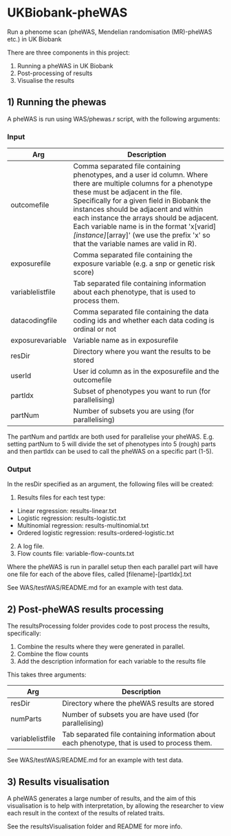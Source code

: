 # UKBiobank-pheWAS
Run a phenome scan (pheWAS, Mendelian randomisation (MR)-pheWAS etc.) in UK Biobank

There are three components in this project:

1. Running a pheWAS in UK Biobank
2. Post-processing of results
3. Visualise the results


## 1) Running the phewas

A pheWAS is run using WAS/phewas.r script, with the following arguments:

### Input

Arg | Description
-------|--------
outcomefile 		| Comma separated file containing phenotypes, and a user id column. Where there are multiple columns for a phenotype these must be adjacent in the file. Specifically for a given field in Biobank the instances should be adjacent and within each instance the arrays should be adjacent. Each variable name is in the format 'x[varid]_[instance]_[array]' (we use the prefix 'x' so that the variable names are valid in R).
exposurefile 		| Comma separated file containing the exposure variable (e.g. a snp or genetic risk score)
variablelistfile 	| Tab separated file containing information about each phenotype, that is used to process them.
datacodingfile 		| Comma separated file containing the data coding ids and whether each data coding is ordinal or not
exposurevariable 	| Variable name as in exposurefile
resDir 			| Directory where you want the results to be stored
userId 			| User id column as in the exposurefile and the outcomefile
partIdx			| Subset of phenotypes you want to run (for parallelising)
partNum			| Number of subsets you are using (for parallelising)

The partNum and partIdx are both used for parallelise your pheWAS. E.g. setting partNum to 5 will divide the set of phenotypes
into 5 (rough) parts and then partIdx can be used to call the pheWAS on a specific part (1-5).

### Output
In the resDir specified as an argument, the following files will be created:

1. Results files for each test type:
* Linear regression: results-linear.txt
* Logistic regression: results-logistic.txt
* Multinomial regression: results-multinomial.txt
* Ordered logistic regression: results-ordered-logistic.txt
2. A log file.
3. Flow counts file: variable-flow-counts.txt

Where the pheWAS is run in parallel setup then each parallel part will have one file for each of the above files, called [filename]-[partIdx].txt


See WAS/testWAS/README.md for an example with test data.


## 2) Post-pheWAS results processing

The resultsProcessing folder provides code to post process the results, specifically:

1. Combine the results where they were generated in parallel.
2. Combine the flow counts
3. Add the description information for each variable to the results file 

This takes three arguments:

Arg | Description
-------|--------
resDir			| Directory where the pheWAS results are stored
numParts		| Number of subsets you are have used (for parallelising)
variablelistfile	| Tab separated file containing information about each phenotype, that is used to process them.

See WAS/testWAS/README.md for an example with test data.


## 3) Results visualisation

A pheWAS generates a large number of results, and the aim of this visualisation is to help with interpretation, by allowing the researcher to view each result in the context of the
results of related traits.

See the resultsVisualisation folder and README for more info.




